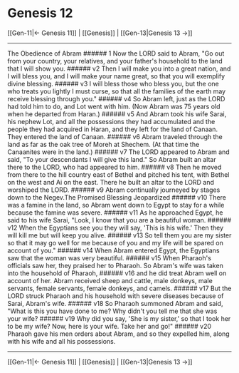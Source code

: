 # Genesis 12

[[Gen-11|← Genesis 11]] | [[Genesis]] | [[Gen-13|Genesis 13 →]]
***

The Obedience of Abram ###### 1 Now the LORD said to Abram, "Go out from your country, your relatives, and your father's household to the land that I will show you. ###### v2 Then I will make you into a great nation, and I will bless you, and I will make your name great, so that you will exemplify divine blessing. ###### v3 I will bless those who bless you, but the one who treats you lightly I must curse, so that all the families of the earth may receive blessing through you." ###### v4 So Abram left, just as the LORD had told him to do, and Lot went with him. (Now Abram was 75 years old when he departed from Haran.) ###### v5 And Abram took his wife Sarai, his nephew Lot, and all the possessions they had accumulated and the people they had acquired in Haran, and they left for the land of Canaan. They entered the land of Canaan. ###### v6 Abram traveled through the land as far as the oak tree of Moreh at Shechem. (At that time the Canaanites were in the land.) ###### v7 The LORD appeared to Abram and said, "To your descendants I will give this land." So Abram built an altar there to the LORD, who had appeared to him. ###### v8 Then he moved from there to the hill country east of Bethel and pitched his tent, with Bethel on the west and Ai on the east. There he built an altar to the LORD and worshiped the LORD. ###### v9 Abram continually journeyed by stages down to the Negev.The Promised Blessing Jeopardized ###### v10 There was a famine in the land, so Abram went down to Egypt to stay for a while because the famine was severe. ###### v11 As he approached Egypt, he said to his wife Sarai, "Look, I know that you are a beautiful woman. ###### v12 When the Egyptians see you they will say, 'This is his wife.' Then they will kill me but will keep you alive. ###### v13 So tell them you are my sister so that it may go well for me because of you and my life will be spared on account of you." ###### v14 When Abram entered Egypt, the Egyptians saw that the woman was very beautiful. ###### v15 When Pharaoh's officials saw her, they praised her to Pharaoh. So Abram's wife was taken into the household of Pharaoh, ###### v16 and he did treat Abram well on account of her. Abram received sheep and cattle, male donkeys, male servants, female servants, female donkeys, and camels. ###### v17 But the LORD struck Pharaoh and his household with severe diseases because of Sarai, Abram's wife. ###### v18 So Pharaoh summoned Abram and said, "What is this you have done to me? Why didn't you tell me that she was your wife? ###### v19 Why did you say, 'She is my sister,' so that I took her to be my wife? Now, here is your wife. Take her and go!" ###### v20 Pharaoh gave his men orders about Abram, and so they expelled him, along with his wife and all his possessions.

***
[[Gen-11|← Genesis 11]] | [[Genesis]] | [[Gen-13|Genesis 13 →]]
